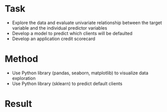 # Task
- Explore the data and evaluate univariate relationship between the target variable and the individual predictor variables
- Develop a model to predict which clients will be defaulted
- Develop an application credit scorecard

# Method
- Use Python library (pandas, seaborn, matplotlib) to visualize data exploration
- Use Python library (sklearn) to predict default clients

# Result
